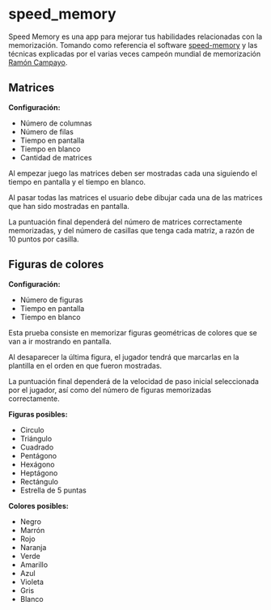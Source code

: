 # speed_memory

Speed Memory es una app para mejorar tus habilidades relacionadas con la
memorización. Tomando como referencia el software [speed-memory](https://www.speed-memory.com/)
y las técnicas explicadas por el varias veces campeón mundial de memorización
[Ramón Campayo](https://www.ramoncampayo.com/index.html).

## Matrices

**Configuración:**

- Número de columnas
- Número de filas
- Tiempo en pantalla
- Tiempo en blanco
- Cantidad de matrices

Al empezar juego las matrices deben ser mostradas cada una siguiendo el tiempo
en pantalla y el tiempo en blanco.

Al pasar todas las matrices el usuario debe
dibujar cada una de las matrices que han sido mostradas en pantalla.

La puntuación final dependerá del número de matrices correctamente memorizadas,
y del número de casillas que tenga cada matriz, a razón de 10 puntos por casilla.

## Figuras de colores

**Configuración:**

- Número de figuras
- Tiempo en pantalla
- Tiempo en blanco

Esta prueba consiste en memorizar figuras geométricas de colores que se van a ir
mostrando en pantalla.

Al desaparecer la última figura, el jugador tendrá que marcarlas en la
plantilla en el orden en que fueron mostradas.

La puntuación final dependerá de la velocidad de paso inicial seleccionada
por el jugador, así como del número de figuras memorizadas correctamente.

**Figuras posibles:**

- Circulo
- Triángulo
- Cuadrado
- Pentágono
- Hexágono
- Heptágono
- Rectángulo
- Estrella de 5 puntas

**Colores posibles:**

- Negro
- Marrón
- Rojo
- Naranja
- Verde
- Amarillo
- Azul
- Violeta
- Gris
- Blanco
